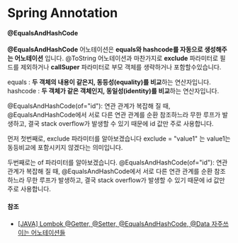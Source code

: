 # Spring Annotation



#### @EqualsAndHashCode

**@EqualsAndHashCode** 어노테이션은 **equals와 hashcode를 자동으로 생성해주는 어노테이션** 입니다. @ToString 어노테이션과 마찬가지로 **exclude** 파라미터로 필드를 제외하거나 **callSuper** 파라미터로 부모 객체를 생략하거나 포함할수있습니다.

equals : **두 객체의 내용이 같은지, 동등성(equality)를 비교**하는 연산자입니다.
hashcode : **두 객체가 같은 객체인지, 동일성(identity)를 비교**하는 연산자입니다.

@EqualsAndHashCode(of="id"): 연관 관계가 복잡해 질 때, @EqualsAndHashCode에서 서로 다른 연관 관계를 순환 참조하느라 무한 루프가 발생하고, 결국 stack overflow가 발생할 수 있기 때문에 id 값만 주로 사용합니다.

먼저 첫번째로, exclude 파라미터를 알아보겠습니다 exclude = "value1" 는 value1는 동등비교에 포함시키지 않겠다는 의미입니다.

두번째로는 of 파라미터를 알아보겠습니다.  @EqualsAndHashCode(of="id"): 연관 관계가 복잡해 질 때, @EqualsAndHashCode에서 서로 다른 연관 관계를 순환 참조하느라 무한 루프가 발생하고, 결국 stack overflow가 발생할 수 있기 때문에 id 값만 주로 사용합니다.



#### 참조

- [[JAVA] Lombok @Getter, @Setter, @EqualsAndHashCode, @Data 자주쓰이는 어노테이션들](https://donggu1105.tistory.com/99)

